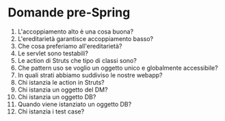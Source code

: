 # Domande pre-Spring

1. L'accoppiamento alto è una cosa buona?
2. L'ereditarietà garantisce accoppiamento basso?
3. Che cosa preferiamo all'ereditarietà?
4. Le servlet sono testabili?
5. Le action di Struts che tipo di classi sono?
6. Che pattern uso se voglio un oggetto unico e globalmente accessibile?
7. In quali strati abbiamo suddiviso le nostre webapp?
8. Chi istanzia le action in Struts?
9. Chi istanzia un oggetto del DM?
10. Chi istanzia un oggetto DB?
11. Quando viene istanziato un oggetto DB?
12. Chi istanzia i test case?
